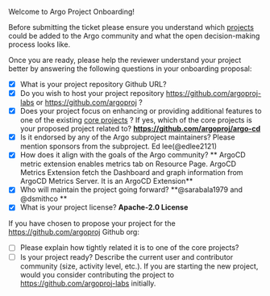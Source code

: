 

Welcome to Argo Project Onboarding! 

Before submitting the ticket please ensure you understand which [projects](../../community/ecosystem-projects.md) could be added to the Argo community and what the open decision-making process looks like. 

Once you are ready, please help the reviewer understand your project better by 
answering the following questions in your onboarding proposal:

- [x] What is your project repository Github URL?
- [x] Do you wish to host your project repository https://github.com/argoproj-labs or https://github.com/argoproj ?
- [x] Does your project focus on enhancing or providing additional features to one of the existing [core
 projects](https://github.com/argoproj/argoproj#what-is-argoproj) ? If yes, which of the core projects is your proposed project related to?
 **https://github.com/argoproj/argo-cd**
- [x] Is it endorsed by any of the Argo subproject maintainers? Please mention sponsors from the subproject.
   Ed lee(@edlee2121)
- [x] How does it align with the goals of the Argo community?
** ArgoCD metric extension enables metrics tab on Resource Page. ArgoCD Metrics Extension fetch the Dashboard and graph information from ArgoCD Metrics Server. It is an ArgoCD Extension**
- [x] Who will maintain the project going forward? **@sarabala1979 and @dsmithco **
- [x] What is your project license? **Apache-2.0 License**

If you have chosen to propose your project for the https://github.com/argoproj Github org:

- [ ] Please explain how tightly related it is to one of the core projects?
- [ ] Is your project ready? Describe the current user and contributor community (size, activity level, etc.). If you are starting the new project, would you consider contributing the project to https://github.com/argoproj-labs initially.